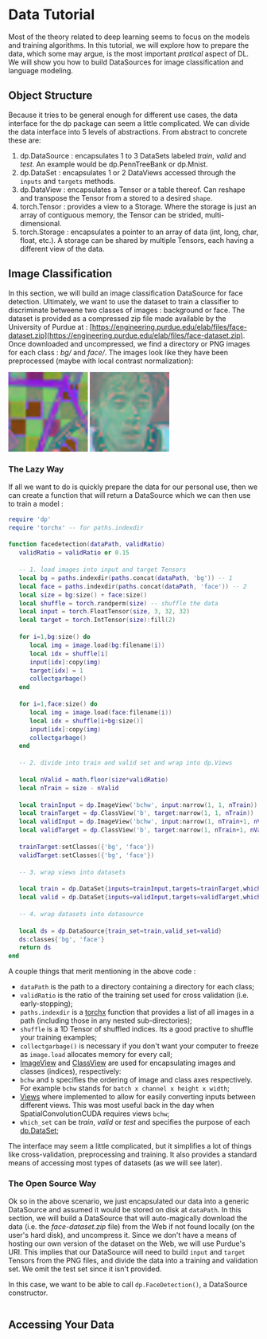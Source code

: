 # Data Tutorial #

Most of the theory related to deep learning seems to focus on the models and training algorithms.
In this tutorial, we will explore how to prepare the data, which some may argue, is the most important *pratical* aspect of DL. 
We will show you how to build DataSources for image classification and language modeling. 

## Object Structure ##

Because it tries to be general enough for different use cases, 
the data interface for the dp package can seem a little complicated. 
We can divide the data interface into 5 levels of abstractions. 
From abstract to concrete these are:
 
 1. dp.DataSource : encapsulates 1 to 3 DataSets labeled *train*, *valid* and *test*. An example would be dp.PennTreeBank or dp.Mnist.
 2. dp.DataSet : encapsulates 1 or 2 DataViews accessed through the `inputs` and `targets` methods.
 3. dp.DataView : encapsulates a Tensor or a table thereof. Can reshape and transpose the Tensor from a stored to a desired `shape`.
 4. torch.Tensor : provides a view to a Storage. Where the storage is just an array of contiguous memory, the Tensor can be strided, multi-dimensional. 
 5. torch.Storage : encapsulates a pointer to an array of data (int, long, char, float, etc.). A storage can be shared by multiple Tensors, each having a different view of the data.

## Image Classification ##

In this section, we will build an image classification DataSource for face detection.
Ultimately, we want to use the dataset to train a classifier to discriminate betweene two classes of images : background or face. 
The dataset is provided as a compressed zip file made available by the University of Purdue at : 
[https://engineering.purdue.edu/elab/files/face-dataset.zip](https://engineering.purdue.edu/elab/files/face-dataset.zip).
Once downloaded and uncompressed, we find a directory or PNG images for each class : *bg/* and *face/*.
The images look like they have been preprocessed (maybe with local contrast normalization):

![Face Detection - Background (upscaled)](image/bg_370.png) 
![Face Detection - Face (upscaled)](image/face_28164.png)

### The Lazy Way ###

If all we want to do is quickly prepare the data for our personal use, 
then we can create a function that will return a DataSource which we 
can then use to train a model :

```lua
require 'dp'
require 'torchx' -- for paths.indexdir

function facedetection(dataPath, validRatio)
   validRatio = validRatio or 0.15

   -- 1. load images into input and target Tensors
   local bg = paths.indexdir(paths.concat(dataPath, 'bg')) -- 1
   local face = paths.indexdir(paths.concat(dataPath, 'face')) -- 2
   local size = bg:size() + face:size()
   local shuffle = torch.randperm(size) -- shuffle the data
   local input = torch.FloatTensor(size, 3, 32, 32)
   local target = torch.IntTensor(size):fill(2)
   
   for i=1,bg:size() do
      local img = image.load(bg:filename(i))
      local idx = shuffle[i]
      input[idx]:copy(img)
      target[idx] = 1
      collectgarbage()
   end
   
   for i=1,face:size() do
      local img = image.load(face:filename(i))
      local idx = shuffle[i+bg:size()]
      input[idx]:copy(img)
      collectgarbage()
   end

   -- 2. divide into train and valid set and wrap into dp.Views

   local nValid = math.floor(size*validRatio)
   local nTrain = size - nValid
   
   local trainInput = dp.ImageView('bchw', input:narrow(1, 1, nTrain))
   local trainTarget = dp.ClassView('b', target:narrow(1, 1, nTrain))
   local validInput = dp.ImageView('bchw', input:narrow(1, nTrain+1, nValid))
   local validTarget = dp.ClassView('b', target:narrow(1, nTrain+1, nValid))

   trainTarget:setClasses({'bg', 'face'})
   validTarget:setClasses({'bg', 'face'})
   
   -- 3. wrap views into datasets
   
   local train = dp.DataSet{inputs=trainInput,targets=trainTarget,which_set='train'}
   local valid = dp.DataSet{inputs=validInput,targets=validTarget,which_set='valid'}
   
   -- 4. wrap datasets into datasource
   
   local ds = dp.DataSource{train_set=train,valid_set=valid}
   ds:classes{'bg', 'face'}
   return ds
end
```

A couple things that merit mentioning in the above code :
 
 * `dataPath` is the path to a directory containing a directory for each class;
 * `validRatio` is the ratio of the training set used for cross validation (i.e. early-stopping);
 * `paths.indexdir` is a [torchx](https://github.com/nicholas-leonard/torchx) function that provides a list of all images in a path (including those in any nested sub-directories);
 * `shuffle` is a 1D Tensor of shuffled indices. Its a good practive to shuffle your training examples;
 * `collectgarbage()` is necessary if you don't want your computer to freeze as `image.load` allocates memory for every call;
 * [ImageView](view.md#dp.ImageView) and [ClassView](view.md#dp.ClassView) are used for encapsulating images and classes (indices), respectively: 
  * `bchw` and `b` specifies the ordering of image and class axes respectively. For example `bchw` stands for `batch x channel x height x width`;
  * [Views](view.md#dp.View) where implemented to allow for easily converting inputs between different views. This was most useful back in the day when SpatialConvolutionCUDA requires views `bchw`;
 * `which_set` can be *train*, *valid* or *test* and specifies the purpose of each [dp.DataSet](data.md#dp.DataSet);
 
The interface may seem a little complicated, but it simplifies a lot of things like cross-validation, preprocessing and training.
It also provides a standard means of accessing most types of datasets (as we will see later).
 
### The Open Source Way ###

Ok so in the above scenario, we just encapsulated our data into a generic DataSource and assumed it 
would be stored on disk at `dataPath`. 
In this section, we will build a DataSource that will auto-magically download the data 
(i.e. the *face-dataset.zip* file) from the Web if not found locally (on the user's hard disk), and uncompress it.
Since we don't have a means of hosting our own version of the dataset on the Web, we will use Purdue's URI.
This implies that our DataSource will need to build `input` and `target` Tensors from the PNG files,
and divide the data into a training and validation set. We omit the test set since it isn't provided.

In this case, we want to be able to call `dp.FaceDetection()`, a DataSource constructor. 

```lua

```

## Accessing Your Data ##


